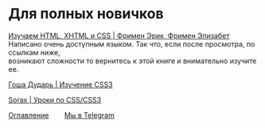# Для полных новичков
[Изучаем HTML, XHTML и CSS | Фримен Эрик, Фримен Элизабет](https://www.ozon.ru/context/detail/id/30536415/?stat=YW5fMQ%3D%3D)<br>
Написано очень доступным языком. Так что, если после просмотра, по ссылкам ниже,<br>возникают сложности то вернитесь к этой книге и внимательно изучите ее.

[Гоша Дударь | Изучение CSS3](https://www.youtube.com/watch?v=p9UdfYguhn8)

[Sorax | Уроки по CSS/CSS3](https://www.youtube.com/watch?v=IsZDtOYUWvk&list=PL026CCEB5125879C2)

[Оглавление](README.md)&nbsp;&nbsp;&nbsp;&nbsp;&nbsp;&nbsp;&nbsp;&nbsp;[Мы в Telegram](https://t.me/LearnRubyForPikabu)

